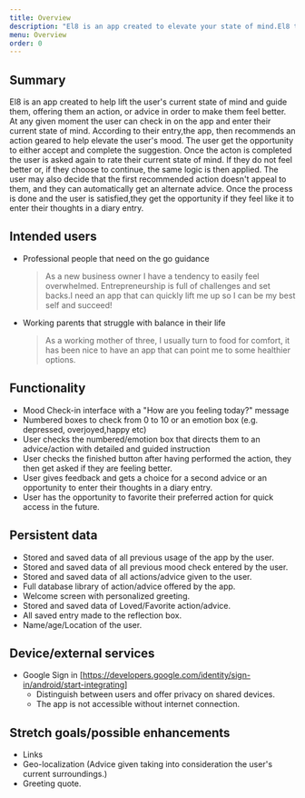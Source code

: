 ```yaml
---
title: Overview
description: "El8 is an app created to elevate your state of mind.El8 tracks your mood and offer you concrete advice to help you feel better, one action at a time." 
menu: Overview
order: 0
---
```


## Summary
El8 is an app created to help lift the user's current state of mind and guide them, offering them an action, or advice in order to make them feel better.
At any given moment the user can check in on the app and enter their current state of mind. According to their entry,the app, then recommends an action geared to help elevate the user's mood.
The user get the opportunity to either accept and complete the suggestion. Once the acton is completed the user is asked again to rate their current state of mind. If they do not feel better or, if they choose to continue, the same logic is then applied.
The user may also decide that the first recommended action doesn't appeal to them, and they can automatically get an alternate advice.
Once the process is done and the user is satisfied,they get the opportunity if they feel like it to enter their thoughts in a diary entry.
## Intended users

- Professional people that need on the go guidance
  > As a new business owner I have a tendency to easily feel overwhelmed. Entrepreneurship is full of challenges and set backs.I need an app that can quickly lift me up so I can be my best self and succeed! 
- Working parents that struggle with balance in their life
  > As a working mother of three, I usually turn to food for comfort, it has been nice to have an app that can point me to some healthier options. 
 
## Functionality

- Mood Check-in interface with a "How are you feeling today?" message
- Numbered boxes to check from 0 to 10 or an emotion box (e.g. depressed, overjoyed,happy etc)
- User checks the numbered/emotion box that directs them to an advice/action with detailed and guided instruction
- User checks the finished button after having performed the action, they then get asked if they are feeling better.
- User gives feedback and gets a choice for a second advice or an opportunity to enter their thoughts in a diary entry.
- User has the opportunity to favorite their preferred action for quick access in the future.

## Persistent data

- Stored and saved data of all previous usage of the app by the user.
- Stored and saved data of all previous mood check entered by the user.
- Stored and saved data of all actions/advice given to the user.
- Full database library of action/advice offered by the app.
- Welcome screen with personalized greeting.
- Stored and saved data of Loved/Favorite action/advice.
- All saved entry made to the reflection box.
- Name/age/Location of the user.


## Device/external services

- Google Sign in 
  [https://developers.google.com/identity/sign-in/android/start-integrating]
  - Distinguish between users and offer privacy on shared devices.
  - The app is not accessible without internet connection.

## Stretch goals/possible enhancements 

- Links
- Geo-localization (Advice given taking into consideration the user's current surroundings.)
- Greeting quote.
